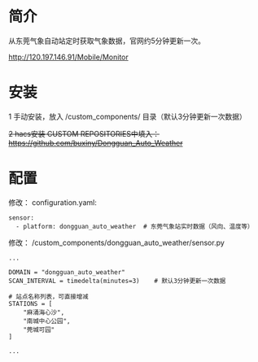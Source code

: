 
# 简介

从东莞气象自动站定时获取气象数据，官网约5分钟更新一次。

http://120.197.146.91/Mobile/Monitor

# 安装

1 手动安装，放入 /custom_components/ 目录（默认3分钟更新一次数据）

~~2 hacs安装 CUSTOM REPOSITORIES中填入：https://github.com/buxiny/Dongguan_Auto_Weather~~

# 配置

修改： configuration.yaml:

```
sensor:
  - platform: dongguan_auto_weather  # 东莞气象站实时数据（风向、温度等）
```

修改： /custom_components/dongguan_auto_weather/sensor.py

```
...

DOMAIN = "dongguan_auto_weather"
SCAN_INTERVAL = timedelta(minutes=3)    # 默认3分钟更新一次数据

# 站点名称列表，可直接增减
STATIONS = [
    "麻涌海心沙",
    "南城中心公园",
    "莞城可园"
]

...

```


